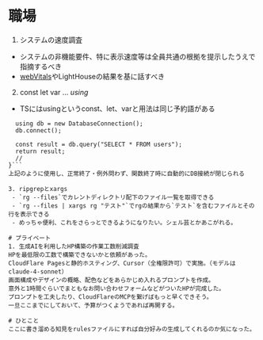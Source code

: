 # 職場
1. システムの速度調査  
 - システムの非機能要件、特に表示速度等は全員共通の根拠を提示したうえで指摘するべき  
 - [webVitals](https://developers-jp.googleblog.com/2020/05/web-vitals.html)やLightHouseの結果を基に話すべき  

2. const let var ... *using*  
 - TSにはusingというconst、let、varと用法は同じ予約語がある  
```async function fetchUserData() {
  using db = new DatabaseConnection();
  db.connect();
  
  const result = db.query("SELECT * FROM users");
  return result;
  // 
}```
上記のように使用し、正常終了・例外問わず、関数終了時に自動的にDB接続が閉じられる  

3. ripgrepとxargs  
 - `rg --files`でカレントディレクトリ配下のファイル一覧を取得できる  
 - `rg --files | xargs rg "テスト"`でrgの結果から`テスト`を含むファイルとその行を表示できる  
 - めっちゃ便利、これをさらっとできるようになりたい。シェル芸とかあこがれる。  

# プライベート
1. 生成AIを利用したHP構築の作業工数削減調査  
HPを最低限の工数で構築できないかと依頼があった。  
CloudFlare Pagesと静的ホスティング、Cursor（全権限許可）で実施。（モデルはclaude-4-sonnet）  
画面構成やデザインの概略、配色などをあらかじめ入れるプロンプトを作成。  
意外と1時間ぐらいでまともなお問い合わせフォームなどがついたHPが完成した。  
プロンプトを工夫したり、CloudFlareのMCPを繋げばもっと早くできそう。  
一旦ここまでにしておいて、予算がつくようであれば再開する。 

# ひとこと  
ここに書き溜める知見をrulesファイルにすれば自分好みの生成してくれるのか気になった。  
